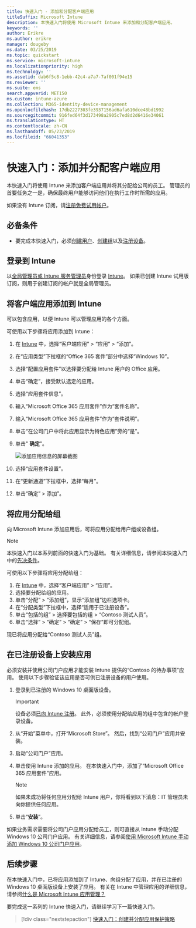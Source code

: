 ```yaml
---
title: 快速入门 - 添加和分配客户端应用
titleSuffix: Microsoft Intune
description: 本快速入门将使用 Microsoft Intune 来添加和分配客户端应用。
keywords: ''
author: Erikre
ms.author: erikre
manager: dougeby
ms.date: 03/25/2019
ms.topic: quickstart
ms.service: microsoft-intune
ms.localizationpriority: high
ms.technology: ''
ms.assetid: dab6f5c8-1ebb-42c4-a7a7-7af001f94e15
ms.reviewer: ''
ms.suite: ems
search.appverid: MET150
ms.custom: intune-azure
ms.collection: M365-identity-device-management
ms.openlocfilehash: 17db2227303fe3937156ad6afa610dce48bd1992
ms.sourcegitcommit: 916fed64f3d173498a2905c7ed8d2d6416e34061
ms.translationtype: HT
ms.contentlocale: zh-CN
ms.lasthandoff: 05/23/2019
ms.locfileid: "66041353"
---
```

# <a name="quickstart-add-and-assign-a-client-app"></a>快速入门：添加并分配客户端应用

本快速入门将使用 Intune 来添加客户端应用并将其分配给公司的员工。 管理员的首要任务之一是，确保最终用户能够访问他们在执行工作时所需的应用。 

如果没有 Intune 订阅，请[注册免费试用帐户](free-trial-sign-up.md)。

## <a name="prerequisites"></a>必备条件

- 要完成本快速入门，必须[创建用户](quickstart-create-user.md)、[创建组](quickstart-create-group.md)以及[注册设备](quickstart-setup-auto-enrollment.md)。

## <a name="sign-in-to-intune"></a>登录到 Intune

以[全局管理员或 Intune 服务管理员](users-add.md#types-of-administrators)身份登录 [Intune](https://aka.ms/intuneportal)。 如果已创建 Intune 试用版订阅，则用于创建订阅的帐户就是全局管理员。

## <a name="add-the-client-app-to-intune"></a>将客户端应用添加到 Intune

可以包含应用，以便 Intune 可以管理应用的各个方面。 

可使用以下步骤将应用添加到 Intune：

1. 在 [Intune](https://aka.ms/intuneportal) 中，选择“客户端应用” > “应用” > “添加”。 
2. 在“应用类型”下拉框的“Office 365 套件”部分中选择“Windows 10”。
3. 选择“配置应用套件”以选择要分配给 Intune 用户的 Office 应用。
4. 单击“确定”，接受默认选定的应用。
5. 选择“应用套件信息”。
6. 输入“Microsoft Office 365 应用套件”作为“套件名称”。
7. 输入“Microsoft Office 365 应用套件”作为“套件说明”。
8. 单击“在公司门户中将此应用显示为特色应用”旁的“是”。
9. 单击" **确定**"。

    ![添加应用信息的屏幕截图](media/quickstart-add-assign-app/quickstart-add-assign-app-01.png)

8. 选择“应用套件设置”。
9. 在“更新通道”下拉框中，选择“每月”。
10. 单击“确定” > 添加”。

## <a name="assign-the-app-to-a-group"></a>将应用分配给组

向 Microsoft Intune 添加应用后，可将应用分配给用户组或设备组。

> [!NOTE]
> 本快速入门以本系列前面的快速入门为基础。 有关详细信息，请参阅本快速入门中的[先决条件](quickstart-add-assign-app.md#prerequisites)。

可使用以下步骤将应用分配给组：
1. 在 [Intune](https://aka.ms/intuneportal) 中，选择“客户端应用” > “应用”。 
2. 选择要分配给组的应用。   
3. 单击“分配” > “添加组”，显示“添加组”边栏选项卡。
4. 在“分配类型”下拉框中，选择“适用于已注册设备”。 
5. 单击“包括的组” >  选择要包括的组  > “Contoso 测试人员”。
6. 单击“选择” > “确定” > “确定” > “保存”即可分配组。

现已将应用分配给“Contoso 测试人员”组。

## <a name="install-the-app-on-the-enrolled-device"></a>在已注册设备上安装应用

必须安装并使用公司门户应用才能安装 Intune 提供的“Contoso 的待办事项”应用。 使用以下步骤验证该应用是否可供已注册设备的用户使用。

1. 登录到已注册的 Windows 10 桌面版设备。

    > [!IMPORTANT]
    > 设备必须[已向 Intune 注册](quickstart-enroll-windows-device.md)。 此外，必须使用分配给应用的组中包含的帐户登录设备。

2. 从“开始”菜单中，打开“Microsoft Store”。 然后，找到“公司门户”应用并安装。
3. 启动“公司门户”应用。
4. 单击使用 Intune 添加的应用。 在本快速入门中，添加了“Microsoft Office 365 应用套件”应用。

    > [!NOTE]
    > 如果未成功将任何应用分配给 Intune 用户，你将看到以下消息：IT 管理员未向你提供任何应用。

5. 单击“**安装**”。

如果业务需求需要将公司门户应用分配给员工，则可直接从 Intune 手动分配 Windows 10 公司门户应用。 有关详细信息，请参阅[使用 Microsoft Intune 手动添加 Windows 10 公司门户应用](store-apps-company-portal-app.md)。

## <a name="next-steps"></a>后续步骤

在本快速入门中，已将应用添加到了 Intune、向组分配了应用，并在已注册的 Windows 10 桌面版设备上安装了应用。 有关在 Intune 中管理应用的详细信息，请参阅[什么是 Microsoft Intune 应用管理？](app-management.md)

要完成这一系列的 Intune 快速入门，请继续学习下一篇快速入门。

> [!div class="nextstepaction"]
> [快速入门：创建并分配应用保护策略](quickstart-create-assign-app-policy.md)
